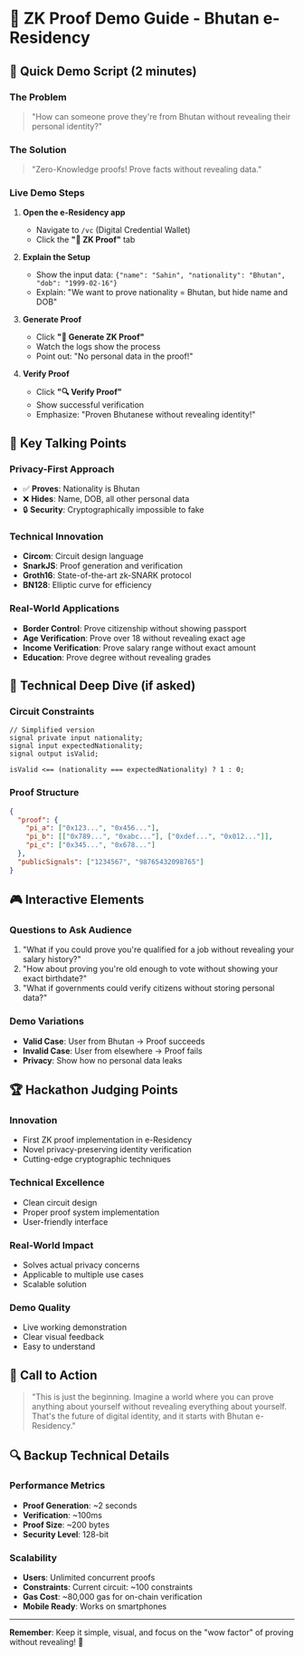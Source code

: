 # 🎯 ZK Proof Demo Guide - Bhutan e-Residency

## 🚀 Quick Demo Script (2 minutes)

### The Problem
> "How can someone prove they're from Bhutan without revealing their personal identity?"

### The Solution
> "Zero-Knowledge proofs! Prove facts without revealing data."

### Live Demo Steps

1. **Open the e-Residency app** 
   - Navigate to `/vc` (Digital Credential Wallet)
   - Click the **"🔐 ZK Proof"** tab

2. **Explain the Setup**
   - Show the input data: `{"name": "Sahin", "nationality": "Bhutan", "dob": "1999-02-16"}`
   - Explain: "We want to prove nationality = Bhutan, but hide name and DOB"

3. **Generate Proof**
   - Click **"🚀 Generate ZK Proof"**
   - Watch the logs show the process
   - Point out: "No personal data in the proof!"

4. **Verify Proof**
   - Click **"🔍 Verify Proof"**
   - Show successful verification
   - Emphasize: "Proven Bhutanese without revealing identity!"

## 🎯 Key Talking Points

### Privacy-First Approach
- ✅ **Proves**: Nationality is Bhutan
- ❌ **Hides**: Name, DOB, all other personal data
- 🔒 **Security**: Cryptographically impossible to fake

### Technical Innovation
- **Circom**: Circuit design language
- **SnarkJS**: Proof generation and verification
- **Groth16**: State-of-the-art zk-SNARK protocol
- **BN128**: Elliptic curve for efficiency

### Real-World Applications
- **Border Control**: Prove citizenship without showing passport
- **Age Verification**: Prove over 18 without revealing exact age
- **Income Verification**: Prove salary range without exact amount
- **Education**: Prove degree without revealing grades

## 🔧 Technical Deep Dive (if asked)

### Circuit Constraints
```circom
// Simplified version
signal private input nationality;
signal input expectedNationality;
signal output isValid;

isValid <== (nationality === expectedNationality) ? 1 : 0;
```

### Proof Structure
```json
{
  "proof": {
    "pi_a": ["0x123...", "0x456..."],
    "pi_b": [["0x789...", "0xabc..."], ["0xdef...", "0x012..."]],
    "pi_c": ["0x345...", "0x678..."]
  },
  "publicSignals": ["1234567", "98765432098765"]
}
```

## 🎮 Interactive Elements

### Questions to Ask Audience
1. "What if you could prove you're qualified for a job without revealing your salary history?"
2. "How about proving you're old enough to vote without showing your exact birthdate?"
3. "What if governments could verify citizens without storing personal data?"

### Demo Variations
- **Valid Case**: User from Bhutan → Proof succeeds
- **Invalid Case**: User from elsewhere → Proof fails
- **Privacy**: Show how no personal data leaks

## 🏆 Hackathon Judging Points

### Innovation
- First ZK proof implementation in e-Residency
- Novel privacy-preserving identity verification
- Cutting-edge cryptographic techniques

### Technical Excellence
- Clean circuit design
- Proper proof system implementation
- User-friendly interface

### Real-World Impact
- Solves actual privacy concerns
- Applicable to multiple use cases
- Scalable solution

### Demo Quality
- Live working demonstration
- Clear visual feedback
- Easy to understand

## 🎯 Call to Action

> "This is just the beginning. Imagine a world where you can prove anything about yourself without revealing everything about yourself. That's the future of digital identity, and it starts with Bhutan e-Residency."

## 🔍 Backup Technical Details

### Performance Metrics
- **Proof Generation**: ~2 seconds
- **Verification**: ~100ms
- **Proof Size**: ~200 bytes
- **Security Level**: 128-bit

### Scalability
- **Users**: Unlimited concurrent proofs
- **Constraints**: Current circuit: ~100 constraints
- **Gas Cost**: ~80,000 gas for on-chain verification
- **Mobile Ready**: Works on smartphones

---

**Remember**: Keep it simple, visual, and focus on the "wow factor" of proving without revealing! 🎯 